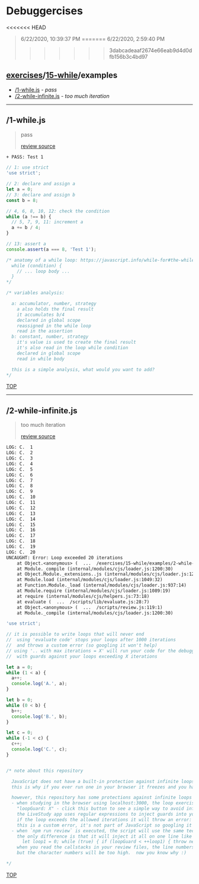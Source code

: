 # Debuggercises 

<<<<<<< HEAD
> 6/22/2020, 10:39:37 PM 
=======
> 6/22/2020, 2:59:40 PM 
>>>>>>> 3dabcadeaaf2674e66eab9d4d0dfb156b3c4bd97

## [exercises](../../README.md)/[15-while](../README.md)/examples 

- [/1-while.js](#1-whilejs) - _pass_ 
- [/2-while-infinite.js](#2-while-infinitejs) - _too much iteration_ 
---

## /1-while.js 

> pass 
>
> [review source](../../../exercises/15-while/examples/1-while.js)

```txt
+ PASS: Test 1
```

```js
// 1: use strict
'use strict';

// 2: declare and assign a
let a = 0;
// 3: declare and assign b
const b = 8;

// 4, 6, 8, 10, 12: check the condition
while (a !== b) {
  // 5, 7, 9, 11: increment a
  a += b / 4;
}

// 13: assert a
console.assert(a === 8, 'Test 1');

/* anatomy of a while loop: https://javascript.info/while-for#the-while-loop
  while (condition) {
    // ... loop body ...
  }
*/

/* variables analysis:

  a: accumulator, number, strategy
    a also holds the final result
    it accumulates b/4
    declared in global scope
    reassigned in the while loop
    read in the assertion
  b: constant, number, strategy
    it's value is used to create the final result
    it's also read in the loop while condition
    declared in global scope
    read in while body

  this is a simple analysis, what would you want to add?
*/

```

[TOP](#debuggercises)

---

## /2-while-infinite.js 

> too much iteration 
>
> [review source](../../../exercises/15-while/examples/2-while-infinite.js)

```txt
LOG: C.  1
LOG: C.  2
LOG: C.  3
LOG: C.  4
LOG: C.  5
LOG: C.  6
LOG: C.  7
LOG: C.  8
LOG: C.  9
LOG: C.  10
LOG: C.  11
LOG: C.  12
LOG: C.  13
LOG: C.  14
LOG: C.  15
LOG: C.  16
LOG: C.  17
LOG: C.  18
LOG: C.  19
LOG: C.  20
UNCAUGHT: Error: Loop exceeded 20 iterations
    at Object.<anonymous> (  ...  /exercises/15-while/examples/2-while-infinite.js:22:51)
    at Module._compile (internal/modules/cjs/loader.js:1200:30)
    at Object.Module._extensions..js (internal/modules/cjs/loader.js:1220:10)
    at Module.load (internal/modules/cjs/loader.js:1049:32)
    at Function.Module._load (internal/modules/cjs/loader.js:937:14)
    at Module.require (internal/modules/cjs/loader.js:1089:19)
    at require (internal/modules/cjs/helpers.js:73:18)
    at evaluate (  ...  /scripts/lib/evaluate.js:28:7)
    at Object.<anonymous> (  ...  /scripts/review.js:119:1)
    at Module._compile (internal/modules/cjs/loader.js:1200:30) 
```

```js
'use strict';

// it is possible to write loops that will never end
//  using 'evaluate code' stops your loops after 1000 iterations
//  and throws a custom error (so googling it won't help)
// using '.. with max iterations = X' will run your code for the debugger
//  with guards against your loops exceeding X iterations

let a = 0;
while (1 < a) {
  a++;
  console.log('A.', a);
}

let b = 0;
while (0 < b) {
  b++;
  console.log('B.', b);
}

let c = 0;
while (-1 < c) {
  c++;
  console.log('C.', c);
}


/* note about this repository

  JavaScript does not have a built-in protection against infinite loops
  this is why if you ever run one in your browser it freezes and you have to close the tab

  however, this repository has some protections against infinite loops
  - when studying in the browser using localhost:3000, the loop exercises have an extra button
    "loopGuard: X" - click this button to see a simple way to avoid infinite loops
    the LiveStudy app uses regular expressions to inject guards into your loops
    if the loop exceeds the allowed iterations it will throw an error: "Loop exceeded X iterations"
    this is a custom error, it's not part of JavaScript so googling it won't help to understand it
  - when `npm run review` is executed, the script will use the same technique to try preventing infinite loops
    the only difference is that it will inject it all on one line like this:
      let loop1 = 0; while (true) { if (loopGuard < ++loop1) { throw new Error('Loop exceeded X iterations); }
    when you read the callstacks in your review files, the line numbers should be correct
    but the character numbers will be too high.  now you know why :)

*/

```

[TOP](#debuggercises)

